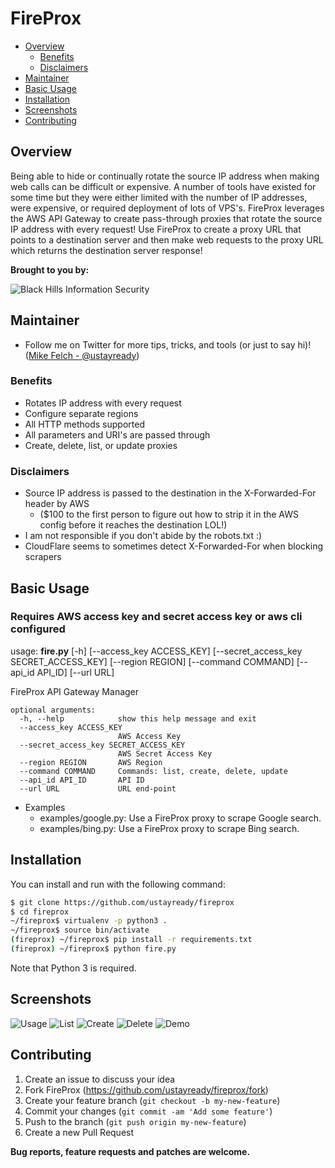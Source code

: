FireProx
==================
- [Overview](#overview)
	- [Benefits](#benefits)
	- [Disclaimers](#disclaimers)
- [Maintainer](#maintainer)
- [Basic Usage](#basic-usage)
- [Installation](#installation)
- [Screenshots](#screenshots)
- [Contributing](#contributing)

## Overview ##
Being able to hide or continually rotate the source IP address when making web calls can be difficult or expensive. A number of tools have existed for some time but they were either limited with the number of IP addresses, were expensive, or required deployment of lots of VPS's. FireProx leverages the AWS API Gateway to create pass-through proxies that rotate the source IP address with every request! Use FireProx to create a proxy URL that points to a destination server and then make web requests to the proxy URL which returns the destination server response!

**Brought to you by:**

![Black Hills Information Security](https://www.blackhillsinfosec.com/wp-content/uploads/2016/03/BHIS-logo-L-300x300.png "Black Hills Information Security")

## Maintainer
- Follow me on Twitter for more tips, tricks, and tools (or just to say hi)! ([Mike Felch - @ustayready](https://twitter.com/ustayready)) 

### Benefits ##

 * Rotates IP address with every request
 * Configure separate regions
 * All HTTP methods supported
 * All parameters and URI's are passed through
 * Create, delete, list, or update proxies
 
### Disclaimers ##
 * Source IP address is passed to the destination in the X-Forwarded-For header by AWS
   * ($100 to the first person to figure out how to strip it in the AWS config before it reaches the destination LOL!)
 * I am not responsible if you don't abide by the robots.txt :)
 * CloudFlare seems to sometimes detect X-Forwarded-For when blocking scrapers
 
## Basic Usage ##
### Requires AWS access key and secret access key or aws cli configured
usage: **fire.py** [-h] [--access_key ACCESS_KEY]
               [--secret_access_key SECRET_ACCESS_KEY] [--region REGION]
               [--command COMMAND] [--api_id API_ID] [--url URL]

FireProx API Gateway Manager
```
optional arguments:
  -h, --help            show this help message and exit
  --access_key ACCESS_KEY
                        AWS Access Key
  --secret_access_key SECRET_ACCESS_KEY
                        AWS Secret Access Key
  --region REGION       AWS Region
  --command COMMAND     Commands: list, create, delete, update
  --api_id API_ID       API ID
  --url URL             URL end-point
```

* Examples
	* examples/google.py: Use a FireProx proxy to scrape Google search.
	* examples/bing.py: Use a FireProx proxy to scrape Bing search.
         
## Installation ##
You can install and run with the following command:

```bash
$ git clone https://github.com/ustayready/fireprox
$ cd fireprox
~/fireprox$ virtualenv -p python3 .
~/fireprox$ source bin/activate
(fireprox) ~/fireprox$ pip install -r requirements.txt
(fireprox) ~/fireprox$ python fire.py
```

Note that Python 3 is required.

## Screenshots
![Usage](https://github.com/ustayready/fireprox/blob/master/screenshots/usage.png "usage")
![List](https://github.com/ustayready/fireprox/blob/master/screenshots/list.png "list")
![Create](https://github.com/ustayready/fireprox/blob/master/screenshots/create.png "create")
![Delete](https://github.com/ustayready/fireprox/blob/master/screenshots/delete.png "delete")
![Demo](https://github.com/ustayready/fireprox/blob/master/screenshots/demo.png "demo")

## Contributing

1. Create an issue to discuss your idea
2. Fork FireProx (https://github.com/ustayready/fireprox/fork)
3. Create your feature branch (`git checkout -b my-new-feature`)
4. Commit your changes (`git commit -am 'Add some feature'`)
5. Push to the branch (`git push origin my-new-feature`)
6. Create a new Pull Request

**Bug reports, feature requests and patches are welcome.**

